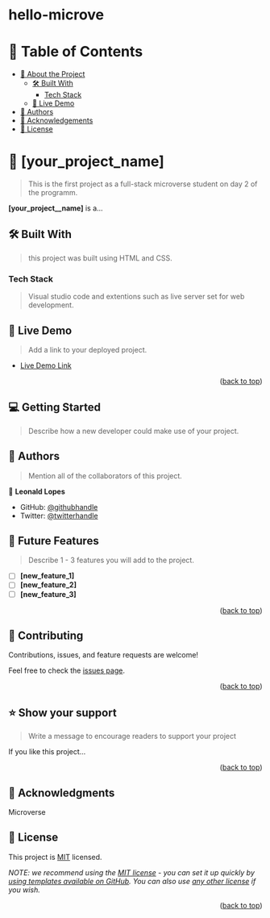 # hello-microve<!-- TABLE OF CONTENTS -->

# 📗 Table of Contents

- [📖 About the Project](#about-project)
  - [🛠 Built With](#built-with)
    - [Tech Stack](#tech-stack)
  - [🚀 Live Demo](#live-demo)
- [👥 Authors](#authors)
- [🙏 Acknowledgements](#acknowledgements)
- [📝 License](#license)

<!-- PROJECT DESCRIPTION -->

# 📖 [your_project_name] <a name="Hello Microverse"></a>
>This is the first project as a full-stack microverse student on day 2 of the programm.

**[your_project__name]** is a...

## 🛠 Built With <a name="built-with"></a>

>this project was built using HTML and CSS.

### Tech Stack <a name="tech-stack"></a>

>Visual studio code and extentions such as live server set for web development.


<!-- LIVE DEMO -->

## 🚀 Live Demo <a name="live-demo"></a>

> Add a link to your deployed project.

- [Live Demo Link](https://github.com/lopezivan1216/hello-microverse.git)

<p align="right">(<a href="#readme-top">back to top</a>)</p>

<!-- GETTING STARTED -->

## 💻 Getting Started <a name="getting-started"></a>

> Describe how a new developer could make use of your project.

<!-- AUTHORS -->

## 👥 Authors <a name="authors"></a>

> Mention all of the collaborators of this project.

👤 **Leonald Lopes**

- GitHub: [@githubhandle](https://github.com/lopezivan1216)
- Twitter: [@twitterhandle](https://twitter.com/twitterhand)

<!-- FUTURE FEATURES -->

## 🔭 Future Features <a name="future-features"></a>

> Describe 1 - 3 features you will add to the project.

- [ ] **[new_feature_1]**
- [ ] **[new_feature_2]**
- [ ] **[new_feature_3]**

<p align="right">(<a href="#readme-top">back to top</a>)</p>

<!-- CONTRIBUTING -->

## 🤝 Contributing <a name="contributing"></a>

Contributions, issues, and feature requests are welcome!

Feel free to check the [issues page](../../issues/).

<p align="right">(<a href="#readme-top">back to top</a>)</p>

<!-- SUPPORT -->

## ⭐️ Show your support <a name="support"></a>

> Write a message to encourage readers to support your project

If you like this project...

<p align="right">(<a href="#readme-top">back to top</a>)</p>

<!-- ACKNOWLEDGEMENTS -->

## 🙏 Acknowledgments <a name="acknowledgements"></a>
Microverse

<!-- LICENSE -->

## 📝 License <a name="license"></a>

This project is [MIT](./LICENSE) licensed.

_NOTE: we recommend using the [MIT license](https://choosealicense.com/licenses/mit/) - you can set it up quickly by [using templates available on GitHub](https://docs.github.com/en/communities/setting-up-your-project-for-healthy-contributions/adding-a-license-to-a-repository). You can also use [any other license](https://choosealicense.com/licenses/) if you wish._

<p align="right">(<a href="#readme-top">back to top</a>)</p>
